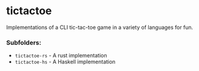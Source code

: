 # tictactoe

Implementations of a CLI tic-tac-toe game in a variety of languages for fun.

### Subfolders:

* `tictactoe-rs` - A rust implementation
* `tictactoe-hs` - A Haskell implementation
